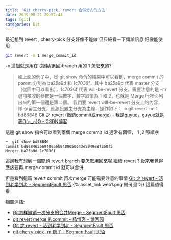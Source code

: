 ```yaml
---
title: 'Git cherry-pick, revert 合併分支的方法'
date: 2019-08-21 20:57:43
tags: [git]
categories: Git
---
```


最近想到 revert , cherry-pick 分支好像不能做
但只細看一下錯誤訊息
好像能使用

<!--more-->

```sh
git revert -m 1 merge_commit_id
```

`-m` 這個就是用在 (複製/退回)branch 用的
1 怎麼來的?



> 如上面的例子中，從 git show 命令的結果中可以看到，merge commit 的 parent 分別為 ba25a9d 和 1c7036f，其中 ba25a9d 代表 master 分支（從圖中可以看出），1c7036f 代表 will-be-revert 分支。需要注意的是 -m 選項接收的參數是一個數字，數字取值為 1 和 2，也就是 Merge 行裡面列出來的第一個還是第二個。
> 我們要 revert will-be-revert 分支上的內容，即 保留主分支，應該設置主分支為主線，操作如下：
> ➜ git revert -m 1 bd86846
[Git 之 revert (撤銷commit或merge) - 我是guyue，guyue就是我O(∩_∩)O - CSDN博客](https://blog.csdn.net/guyue35/article/details/82703065)


這邊 git show 指令可以看到兩個 merge commit_id 
通常有兩個， 1 ,2 照順序
```
➜  git show bd86846
commit bd868465569400a6b9408050643e5949e8f2b8f5
Merge: ba25a9d 1c7036f
```

這邊我有想到一個問題
revert branch 要怎麼用回來呢
繼續 revert ?  後來我覺得應該要再 merge  commit id 就可以合併

但是看到這篇 revert commit 再次merge 可能需要注意的事情
[Git 之 revert - 活到老学到老 - SegmentFault 思否](https://segmentfault.com/a/1190000012897697) {% asset_link web1.png 備份圖 %}
這篇值得看


相關連結:
* [Git怎样撤销一次分支的合并Merge - SegmentFault 思否](https://segmentfault.com/q/1010000000140446)
* [git revert merge 的commit - 杨博客 - 博客园](https://www.cnblogs.com/520yang/articles/6732687.html)
* [Git 之 revert - 活到老学到老 - SegmentFault 思否](https://segmentfault.com/a/1190000012897697)
* [git cherry-pick -m 例子 - SegmentFault 思否](https://segmentfault.com/q/1010000010185984)
